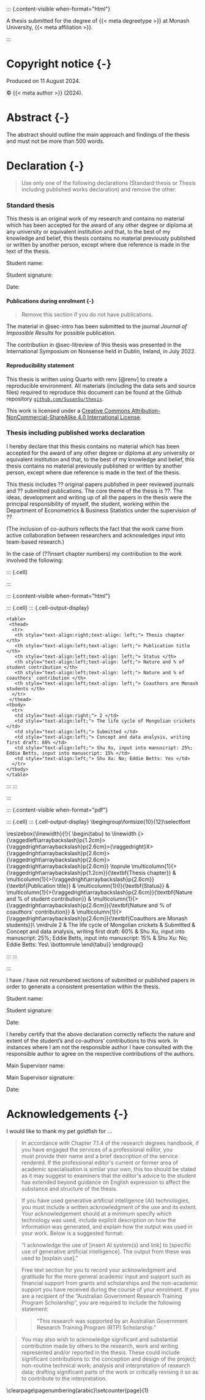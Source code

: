 ::: {.content-visible when-format="html"}

A thesis submitted for the degree of {{< meta degreetype >}} at Monash University, {{< meta affiliation >}}.

:::

# Copyright notice {-}






Produced on 11 August 2024.

© {{< meta author >}} (2024).






# Abstract {-}

The abstract should outline the main approach and findings of the thesis and must not be more than 500 words.

# Declaration {-}

> Use only one of the following declarations (Standard thesis or Thesis including published works declaration) and remove the other.

### Standard thesis

This thesis is an original work of my research and contains no material which has been accepted for the award of any other degree or diploma at any university or equivalent institution and that, to the best of my knowledge and belief, this thesis contains no material previously published or written by another person, except where due reference is made in the text of the thesis.

Student name:

Student signature:

Date:

#### Publications during enrolment {-}

> Remove this section if you do not have publications.

The material in @sec-intro has been submitted to the journal *Journal of Impossible Results* for possible publication.

The contribution in @sec-litreview of this thesis was presented in the International Symposium on Nonsense held in Dublin, Ireland, in July 2022.

#### Reproducibility statement

This thesis is written using Quarto with renv [@renv] to create a reproducible environment. All materials (including the data sets and source files) required to reproduce this document can be found at the Github repository [`github.com/SusanSu/thesis`](https://github.com/SusanSu/thesis).

This work is licensed under a [Creative Commons  Attribution-NonCommercial-ShareAlike 4.0 International License](http://creativecommons.org/licenses/by-nc-sa/4.0/).

### Thesis including published works declaration

I hereby declare that this thesis contains no material which has been accepted for the award of any other degree or diploma at any university or equivalent institution and that, to the best of my knowledge and belief, this thesis contains no material previously published or written by another person, except where due reference is made in the text of the thesis.

This thesis includes ?? original papers published in peer reviewed journals and ?? submitted publications. The core theme of the thesis is ??. The ideas, development and writing up of all the papers in the thesis were the principal responsibility of myself, the student, working within the Department of Econometrics & Business Statistics under the supervision of ??

(The inclusion of co-authors reflects the fact that the work came from active collaboration between researchers and acknowledges input into team-based research.)

In the case of (??insert chapter numbers) my contribution to the work involved the following:







::: {.cell}

:::






::: {.content-visible when-format="html"}






::: {.cell}
::: {.cell-output-display}

`````{=html}
<table>
 <thead>
  <tr>
   <th style="text-align:right;text-align: left;"> Thesis chapter </th>
   <th style="text-align:left;text-align: left;"> Publication title </th>
   <th style="text-align:left;text-align: left;"> Status </th>
   <th style="text-align:left;text-align: left;"> Nature and % of student contribution </th>
   <th style="text-align:left;text-align: left;"> Nature and % of coauthors' contribution </th>
   <th style="text-align:left;text-align: left;"> Coauthors are Monash students </th>
  </tr>
 </thead>
<tbody>
  <tr>
   <td style="text-align:right;"> 2 </td>
   <td style="text-align:left;"> The life cycle of Mongolian crickets </td>
   <td style="text-align:left;"> Submitted </td>
   <td style="text-align:left;"> Concept and data analysis, writing first draft: 60% </td>
   <td style="text-align:left;"> Shu Xu, input into manuscript: 25%; Eddie Betts, input into manuscript: 15% </td>
   <td style="text-align:left;"> Shu Xu: No; Eddie Betts: Yes </td>
  </tr>
</tbody>
</table>

`````

:::
:::






:::

::: {.content-visible when-format="pdf"}






::: {.cell}
::: {.cell-output-display}
\begingroup\fontsize{10}{12}\selectfont

\resizebox{\linewidth}{!}{
\begin{tabu} to \linewidth {>{\raggedleft\arraybackslash}p{1.2cm}>{\raggedright\arraybackslash}p{2.6cm}>{\raggedright}X>{\raggedright\arraybackslash}p{2.6cm}>{\raggedright\arraybackslash}p{2.6cm}>{\raggedright\arraybackslash}p{2.6cm}}
\toprule
\multicolumn{1}{>{\raggedright\arraybackslash}p{1.2cm}}{\textbf{Thesis chapter}} & \multicolumn{1}{>{\raggedright\arraybackslash}p{2.6cm}}{\textbf{Publication title}} & \multicolumn{1}{l}{\textbf{Status}} & \multicolumn{1}{>{\raggedright\arraybackslash}p{2.6cm}}{\textbf{Nature and \% of student contribution}} & \multicolumn{1}{>{\raggedright\arraybackslash}p{2.6cm}}{\textbf{Nature and \% of coauthors' contribution}} & \multicolumn{1}{>{\raggedright\arraybackslash}p{2.6cm}}{\textbf{Coauthors are Monash students}}\\
\midrule
2 & The life cycle of Mongolian crickets & Submitted & Concept and data analysis, writing first draft: 60\% & Shu Xu, input into manuscript: 25\%; Eddie Betts, input into manuscript: 15\% & Shu Xu: No; Eddie Betts: Yes\\
\bottomrule
\end{tabu}}
\endgroup{}


:::
:::






:::

I have / have not renumbered sections of submitted or published papers in order to generate a consistent presentation within the thesis.

Student name:

Student signature:

Date:

I hereby certify that the above declaration correctly reflects the nature and extent of the student’s and co-authors’ contributions to this work. In instances where I am not the responsible author I have consulted with the responsible author to agree on the respective contributions of the authors.

Main Supervisor name:

Main Supervisor signature:

Date:

# Acknowledgements {-}

I would like to thank my pet goldfish for ...

> In accordance with Chapter 7.1.4 of the research degrees handbook, if you have engaged the services of a professional editor, you must provide their name and a brief description of the service rendered. If the professional editor's current or former area of academic specialisation is similar your own, this too should be stated as it may suggest to examiners that the editor's advice to the student has extended beyond guidance on English expression to affect the substance and structure of the thesis.

> If you have used generative artificial intelligence (AI) technologies, you must include a written acknowledgment of the use and its extent. Your acknowledgement should at a minimum specify which technology was used, include explicit description on how the information was generated, and explain how the output was used in your work. Below is a suggested format:

> “I acknowledge the use of [insert AI system(s) and link] to [specific use of generative artificial intelligence]. The output from these was used to [explain use].”

> Free text section for you to record your acknowledgment and gratitude for the more general academic input and support such as financial support from grants and scholarships and the non-academic support you have received during the course of your enrolment. If you are a recipient of the “Australian Government Research Training Program Scholarship”, you are required to include the following statement:

> > “This research was supported by an Australian Government Research Training Program (RTP) Scholarship.”

> You may also wish to acknowledge significant and substantial contribution made by others to the research, work and writing represented and/or reported in the thesis. These could include significant contributions to: the conception and design of the project; non-routine technical work; analysis and interpretation of research data; drafting significant parts of the work or critically revising it so as to contribute to the interpretation.

<!--
The following line is required to re-set page numbering after preliminary material in the pdf output. Do not remove
-->

\clearpage\pagenumbering{arabic}\setcounter{page}{1}
